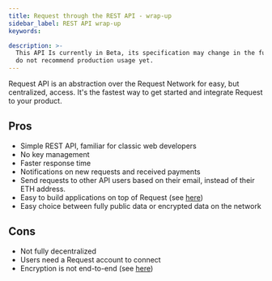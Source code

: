 ```yaml
---
title: Request through the REST API - wrap-up
sidebar_label: REST API wrap-up
keywords:

description: >-
  This API Is currently in Beta, its specification may change in the future. We
  do not recommend production usage yet.
---
```



Request API is an abstraction over the Request Network for easy, but centralized, access. It's the fastest way to get started and integrate Request to your product.

## Pros
* Simple REST API, familiar for classic web developers
* No key management
* Faster response time
* Notifications on new requests and received payments
* Send requests to other API users based on their email, instead of their ETH address.
* Easy to build applications on top of Request (see [here](./3-api-apps.md))
* Easy choice between fully public data or encrypted data on the network 

## Cons
* Not fully decentralized
* Users need a Request account to connect
* Encryption is not end-to-end (see [here](./4-api-encryption.md))
